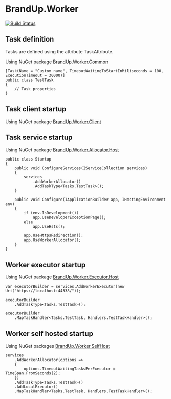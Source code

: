 # BrandUp.Worker

[![Build Status](https://dev.azure.com/brandup/BrandUp%20Core/_apis/build/status/BrandUp.Worker?branchName=master)](https://dev.azure.com/brandup/BrandUp%20Core/_build/latest?definitionId=14&branchName=master)

## Task definition

Tasks are defined using the attribute TaskAttribute.

Using NuGet package [BrandUp.Worker.Common](https://www.nuget.org/packages/BrandUp.Worker.Common/)

```
[Task(Name = "Custom name", TimeoutWaitingToStartInMiliseconds = 100, ExecutionTimeout = 30000)]
public class TestTask
{
    // Task properties
}
```

## Task client startup
Using NuGet package [BrandUp.Worker.Client](https://www.nuget.org/packages/BrandUp.Worker.Client/)

## Task service startup
Using NuGet package [BrandUp.Worker.Allocator.Host](https://www.nuget.org/packages/BrandUp.Worker.Allocator.Host/)

```
public class Startup
{
    public void ConfigureServices(IServiceCollection services)
    {
        services
            .AddWorkerAllocator()
            .AddTaskType<Tasks.TestTask>();
    }

    public void Configure(IApplicationBuilder app, IHostingEnvironment env)
    {
        if (env.IsDevelopment())
            app.UseDeveloperExceptionPage();
        else
            app.UseHsts();

        app.UseHttpsRedirection();
        app.UseWorkerAllocator();
    }
}
```

## Worker executor startup

Using NuGet package [BrandUp.Worker.Executor.Host](https://www.nuget.org/packages/BrandUp.Worker.Executor.Host/)

```
var executorBuilder = services.AddWorkerExecutor(new Uri("https://localhost:44338/"));

executorBuilder
    .AddTaskType<Tasks.TestTask>();

executorBuilder
    .MapTaskHandler<Tasks.TestTask, Handlers.TestTaskHandler>();
```

## Worker self hosted startup

Using NuGet packages [BrandUp.Worker.SelfHost](https://www.nuget.org/packages/BrandUp.Worker.SelfHost/)

```
services
    .AddWorkerAllocator(options =>
    {
        options.TimeoutWaitingTasksPerExecutor = TimeSpan.FromSeconds(2);
    })
    .AddTaskType<Tasks.TestTask>()
    .AddLocalExecutor()
    .MapTaskHandler<Tasks.TestTask, Handlers.TestTaskHandler>();
```
